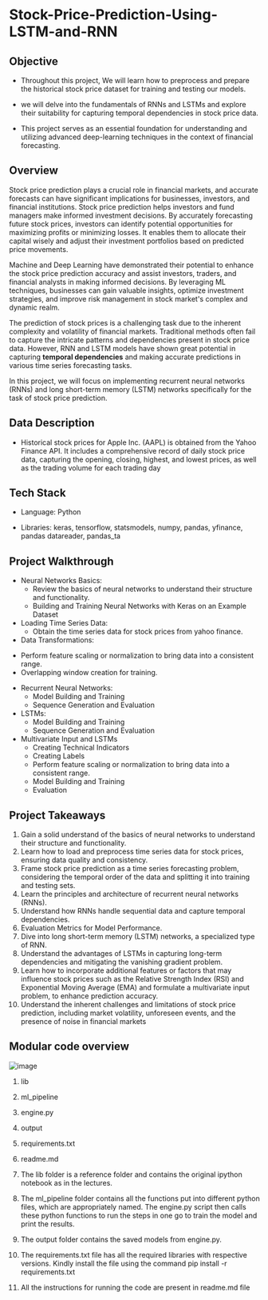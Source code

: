 # Stock-Price-Prediction-Using-LSTM-and-RNN

## Objective
* Throughout this project, We will learn how to preprocess and prepare the historical stock price dataset for training and testing our models.

* we will delve into the fundamentals of RNNs and LSTMs and explore their suitability for capturing temporal dependencies in stock price data.

* This project serves as an essential foundation for understanding and utilizing advanced deep-learning techniques in the context of financial forecasting.

## Overview
Stock price prediction plays a crucial role in financial markets, and accurate forecasts
can have significant implications for businesses, investors, and financial institutions.
Stock price prediction helps investors and fund managers make informed investment
decisions. By accurately forecasting future stock prices, investors can identify potential
opportunities for maximizing profits or minimizing losses. It enables them to allocate
their capital wisely and adjust their investment portfolios based on predicted price
movements.

Machine and Deep Learning have demonstrated their potential to enhance the stock price
prediction accuracy and assist investors, traders, and financial analysts in making
informed decisions. By leveraging ML techniques, businesses can gain valuable
insights, optimize investment strategies, and improve risk management in stock
market's complex and dynamic realm.

The prediction of stock prices is a challenging task due to the inherent complexity and
volatility of financial markets. Traditional methods often fail to capture the intricate
patterns and dependencies present in stock price data. However, RNN and LSTM
models have shown great potential in capturing **temporal dependencies** and making
accurate predictions in various time series forecasting tasks.

In this project, we will focus on implementing recurrent neural
networks (RNNs) and long short-term memory (LSTM) networks specifically for the task
of stock price prediction. 

## Data Description
* Historical stock prices for Apple Inc. (AAPL) is obtained from the Yahoo Finance API. It includes a comprehensive record of daily stock price data, capturing the opening, closing, highest, and lowest prices, as well as the
trading volume for each trading day

## Tech Stack 
* Language: Python

* Libraries: keras, tensorflow, statsmodels, numpy, pandas, yfinance, pandas datareader, pandas_ta

## Project Walkthrough
* Neural Networks Basics:
  - Review the basics of neural networks to understand their structure and functionality.
  - Building and Training Neural Networks with Keras on an Example Dataset
* Loading Time Series Data:
  - Obtain the time series data for stock prices from yahoo finance.
* Data Transformations:
- Perform feature scaling or normalization to bring data into a consistent range.
- Overlapping window creation for training.
* Recurrent Neural Networks:
  - Model Building and Training
  - Sequence Generation and Evaluation
* LSTMs:
  - Model Building and Training
  - Sequence Generation and Evaluation
* Multivariate Input and LSTMs
  - Creating Technical Indicators
  - Creating Labels
  - Perform feature scaling or normalization to bring data into a consistent range.
  - Model Building and Training
  - Evaluation
 
## Project Takeaways 
1. Gain a solid understand of the basics of neural networks to understand their structure and
functionality.
2. Learn how to load and preprocess time series data for stock prices, ensuring
data quality and consistency.
3. Frame stock price prediction as a time series forecasting problem, considering
the temporal order of the data and splitting it into training and testing sets.
4. Learn the principles and architecture of recurrent neural networks (RNNs).
5. Understand how RNNs handle sequential data and capture temporal
dependencies.
6. Evaluation Metrics for Model Performance.
7. Dive into long short-term memory (LSTM) networks, a specialized type of RNN.
8. Understand the advantages of LSTMs in capturing long-term dependencies and mitigating the vanishing gradient problem.
9. Learn how to incorporate additional features or factors that may influence stock prices such as the Relative Strength Index (RSI) and Exponential Moving Average (EMA) and formulate a multivariate input problem, to enhance prediction accuracy.
10. Understand the inherent challenges and limitations of stock price prediction,
including market volatility, unforeseen events, and the presence of noise in
financial markets

## Modular code overview
![image](https://github.com/AmberHou1230/Stock-Price-Prediction-Using-LSTM-and-RNN/assets/116517923/2645ae0f-d39c-4709-975a-80fb0e5953fe)
1. lib
2. ml_pipeline
3. engine.py
4. output
5. requirements.txt
6. readme.md

1. The lib folder is a reference folder and contains the original ipython notebook as
in the lectures.
2. The ml_pipeline folder contains all the functions put into different python files,
which are appropriately named. The engine.py script then calls these python
functions to run the steps in one go to train the model and print the results.
3. The output folder contains the saved models from engine.py.
4. The requirements.txt file has all the required libraries with respective versions.
Kindly install the file using the command pip install -r requirements.txt
5. All the instructions for running the code are present in readme.md file
